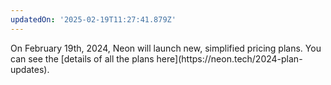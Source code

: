 ```yaml
---
updatedOn: '2025-02-19T11:27:41.879Z'
---
```


<Admonition type="comingSoon" title="New pricing plans">
On February 19th, 2024, Neon will launch new, simplified pricing plans. You can see the [details of all the plans here](https://neon.tech/2024-plan-updates).
</Admonition>
